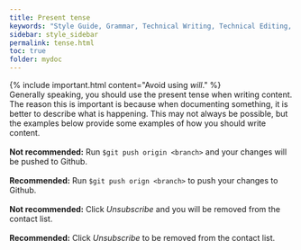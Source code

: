 ```yaml
---
title: Present tense
keywords: "Style Guide, Grammar, Technical Writing, Technical Editing, Present Tense"
sidebar: style_sidebar
permalink: tense.html
toc: true
folder: mydoc
---
```


{% include important.html content="Avoid using <i>will</i>." %}
<br>
Generally speaking, you should use the present tense when writing content. The reason this is important is because when documenting something, it is better to describe what is happening. This may not always be possible, but the examples below provide some examples of how you should write content.
<br><br>
<i class="fa fa-thumbs-down fa-lg" style="color: red;"></i> **Not recommended:** Run `$git push origin <branch>` and your changes will be pushed to Github.<br><br>
<i class="fa fa-thumbs-up fa-lg" style="color: green;"></i> **Recommended:** Run `$git push orign <branch>` to push your changes to Github.<br><br>
<i class="fa fa-thumbs-down fa-lg" style="color: red;"></i> **Not recommended:** Click *Unsubscribe* and you will be removed from the contact list.<br><br>
<i class="fa fa-thumbs-up fa-lg" style="color: green;"></i> **Recommended:** Click *Unsubscribe* to be removed from the contact list.

